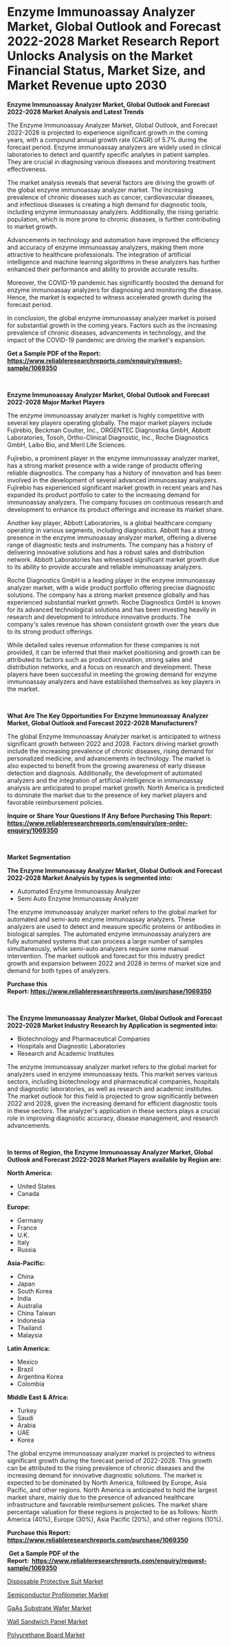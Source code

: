 <p><h1>Enzyme Immunoassay Analyzer Market, Global Outlook and Forecast 2022-2028 Market Research Report Unlocks Analysis on the Market Financial Status, Market Size, and Market Revenue upto 2030</h1></p><p><strong>Enzyme Immunoassay Analyzer Market, Global Outlook and Forecast 2022-2028 Market Analysis and Latest Trends</strong></p>
<p><p>The Enzyme Immunoassay Analyzer Market, Global Outlook, and Forecast 2022-2028 is projected to experience significant growth in the coming years, with a compound annual growth rate (CAGR) of 5.7% during the forecast period. Enzyme immunoassay analyzers are widely used in clinical laboratories to detect and quantify specific analytes in patient samples. They are crucial in diagnosing various diseases and monitoring treatment effectiveness.</p><p>The market analysis reveals that several factors are driving the growth of the global enzyme immunoassay analyzer market. The increasing prevalence of chronic diseases such as cancer, cardiovascular diseases, and infectious diseases is creating a high demand for diagnostic tools, including enzyme immunoassay analyzers. Additionally, the rising geriatric population, which is more prone to chronic diseases, is further contributing to market growth.</p><p>Advancements in technology and automation have improved the efficiency and accuracy of enzyme immunoassay analyzers, making them more attractive to healthcare professionals. The integration of artificial intelligence and machine learning algorithms in these analyzers has further enhanced their performance and ability to provide accurate results.</p><p>Moreover, the COVID-19 pandemic has significantly boosted the demand for enzyme immunoassay analyzers for diagnosing and monitoring the disease. Hence, the market is expected to witness accelerated growth during the forecast period.</p><p>In conclusion, the global enzyme immunoassay analyzer market is poised for substantial growth in the coming years. Factors such as the increasing prevalence of chronic diseases, advancements in technology, and the impact of the COVID-19 pandemic are driving the market's expansion.</p></p>
<p><strong>Get a Sample PDF of the Report:&nbsp; <a href="https://www.reliableresearchreports.com/enquiry/request-sample/1069350">https://www.reliableresearchreports.com/enquiry/request-sample/1069350</a></strong></p>
<p>&nbsp;</p>
<p><strong>Enzyme Immunoassay Analyzer Market, Global Outlook and Forecast 2022-2028 Major Market Players</strong></p>
<p><p>The enzyme immunoassay analyzer market is highly competitive with several key players operating globally. The major market players include Fujirebio, Beckman Coulter, Inc., ORGENTEC Diagnostika GmbH, Abbott Laboratories, Tosoh, Ortho-Clinical Diagnostic, Inc., Roche Diagnostics GmbH, Laibo Bio, and Meril Life Sciences. </p><p>Fujirebio, a prominent player in the enzyme immunoassay analyzer market, has a strong market presence with a wide range of products offering reliable diagnostics. The company has a history of innovation and has been involved in the development of several advanced immunoassay analyzers. Fujirebio has experienced significant market growth in recent years and has expanded its product portfolio to cater to the increasing demand for immunoassay analyzers. The company focuses on continuous research and development to enhance its product offerings and increase its market share.</p><p>Another key player, Abbott Laboratories, is a global healthcare company operating in various segments, including diagnostics. Abbott has a strong presence in the enzyme immunoassay analyzer market, offering a diverse range of diagnostic tests and instruments. The company has a history of delivering innovative solutions and has a robust sales and distribution network. Abbott Laboratories has witnessed significant market growth due to its ability to provide accurate and reliable immunoassay analyzers.</p><p>Roche Diagnostics GmbH is a leading player in the enzyme immunoassay analyzer market, with a wide product portfolio offering precise diagnostic solutions. The company has a strong market presence globally and has experienced substantial market growth. Roche Diagnostics GmbH is known for its advanced technological solutions and has been investing heavily in research and development to introduce innovative products. The company's sales revenue has shown consistent growth over the years due to its strong product offerings.</p><p>While detailed sales revenue information for these companies is not provided, it can be inferred that their market positioning and growth can be attributed to factors such as product innovation, strong sales and distribution networks, and a focus on research and development. These players have been successful in meeting the growing demand for enzyme immunoassay analyzers and have established themselves as key players in the market.</p></p>
<p>&nbsp;</p>
<p><strong>What Are The Key Opportunities For Enzyme Immunoassay Analyzer Market, Global Outlook and Forecast 2022-2028 Manufacturers?</strong></p>
<p><p>The global Enzyme Immunoassay Analyzer market is anticipated to witness significant growth between 2022 and 2028. Factors driving market growth include the increasing prevalence of chronic diseases, rising demand for personalized medicine, and advancements in technology. The market is also expected to benefit from the growing awareness of early disease detection and diagnosis. Additionally, the development of automated analyzers and the integration of artificial intelligence in immunoassay analysis are anticipated to propel market growth. North America is predicted to dominate the market due to the presence of key market players and favorable reimbursement policies.</p></p>
<p><strong>Inquire or Share Your Questions If Any Before Purchasing This Report: <a href="https://www.reliableresearchreports.com/enquiry/pre-order-enquiry/1069350">https://www.reliableresearchreports.com/enquiry/pre-order-enquiry/1069350</a></strong></p>
<p>&nbsp;</p>
<p><strong>Market Segmentation</strong></p>
<p><strong>The Enzyme Immunoassay Analyzer Market, Global Outlook and Forecast 2022-2028 Market Analysis by types is segmented into:</strong></p>
<p><ul><li>Automated Enzyme Immunoassay Analyzer</li><li>Semi Auto Enzyme Immunoassay Analyzer</li></ul></p>
<p><p>The enzyme immunoassay analyzer market refers to the global market for automated and semi-auto enzyme immunoassay analyzers. These analyzers are used to detect and measure specific proteins or antibodies in biological samples. The automated enzyme immunoassay analyzers are fully automated systems that can process a large number of samples simultaneously, while semi-auto analyzers require some manual intervention. The market outlook and forecast for this industry predict growth and expansion between 2022 and 2028 in terms of market size and demand for both types of analyzers.</p></p>
<p><strong>Purchase this Report:&nbsp;<a href="https://www.reliableresearchreports.com/purchase/1069350">https://www.reliableresearchreports.com/purchase/1069350</a></strong></p>
<p>&nbsp;</p>
<p><strong>The Enzyme Immunoassay Analyzer Market, Global Outlook and Forecast 2022-2028 Market Industry Research by Application is segmented into:</strong></p>
<p><ul><li>Biotechnology and Pharmaceutical Companies</li><li>Hospitals and Diagnostic Laboratories</li><li>Research and Academic Institutes</li></ul></p>
<p><p>The enzyme immunoassay analyzer market refers to the global market for analyzers used in enzyme immunoassay tests. This market serves various sectors, including biotechnology and pharmaceutical companies, hospitals and diagnostic laboratories, as well as research and academic institutes. The market outlook for this field is projected to grow significantly between 2022 and 2028, given the increasing demand for efficient diagnostic tools in these sectors. The analyzer's application in these sectors plays a crucial role in improving diagnostic accuracy, disease management, and research advancements.</p></p>
<p>&nbsp;</p>
<p><strong>In terms of Region, the Enzyme Immunoassay Analyzer Market, Global Outlook and Forecast 2022-2028 Market Players available by Region are:</strong></p>
<p>
    <p> <strong> North America: </strong>
        <ul>
            <li>United States</li>
            <li>Canada</li>
        </ul>
        </p> 
    <p> <strong> Europe: </strong>
        <ul>
            <li>Germany</li>
            <li>France</li>
            <li>U.K.</li>
            <li>Italy</li>
            <li>Russia</li>
        </ul>
        </p> 
    <p> <strong> Asia-Pacific: </strong>
        <ul>
            <li>China</li>
            <li>Japan</li>
            <li>South Korea</li>
            <li>India</li>
            <li>Australia</li>
            <li>China Taiwan</li>
            <li>Indonesia</li>
            <li>Thailand</li>
            <li>Malaysia</li>
        </ul>
        </p> 
    <p> <strong> Latin America: </strong>
        <ul>
            <li>Mexico</li>
            <li>Brazil</li>
            <li>Argentina Korea</li>
            <li>Colombia</li>
        </ul>
        </p> 
    <p> <strong> Middle East & Africa: </strong>
        <ul>
            <li>Turkey</li>
            <li>Saudi</li>
            <li>Arabia</li>
            <li>UAE</li>
            <li>Korea</li>
        </ul>
    </p>
    </p>
<p><p>The global enzyme immunoassay analyzer market is projected to witness significant growth during the forecast period of 2022-2028. This growth can be attributed to the rising prevalence of chronic diseases and the increasing demand for innovative diagnostic solutions. The market is expected to be dominated by North America, followed by Europe, Asia Pacific, and other regions. North America is anticipated to hold the largest market share, mainly due to the presence of advanced healthcare infrastructure and favorable reimbursement policies. The market share percentage valuation for these regions is projected to be as follows: North America (40%), Europe (30%), Asia Pacific (20%), and other regions (10%).</p></p>
<p><strong>Purchase this Report: <a href="https://www.reliableresearchreports.com/purchase/1069350">https://www.reliableresearchreports.com/purchase/1069350</a></strong></p>
<p>&nbsp;<strong>Get a Sample PDF of the Report:&nbsp;&nbsp;<a href="https://www.reliableresearchreports.com/enquiry/request-sample/1069350">https://www.reliableresearchreports.com/enquiry/request-sample/1069350</a></strong></p>
<p><strong></strong></p>
<p><p><a href="https://www.linkedin.com/pulse/disposable-protective-suit-market-research-report-unlocks-8aboe/">Disposable Protective Suit Market</a></p><p><a href="https://www.reportprime.com/semiconductor-profilometer-r3848">Semiconductor Profilometer Market</a></p><p><a href="https://www.reportprime.com/gaas-substrate-wafer-r3847">GaAs Substrate Wafer Market</a></p><p><a href="https://medium.com/@tammyfreeman2022/wall-sandwich-panel-market-size-growth-forecast-2023-2030-bf316183d000">Wall Sandwich Panel Market</a></p><p><a href="https://medium.com/@samanthareed1916/polyurethane-board-market-size-growth-forecast-2023-2030-eef84af2418c">Polyurethane Board Market</a></p></p>